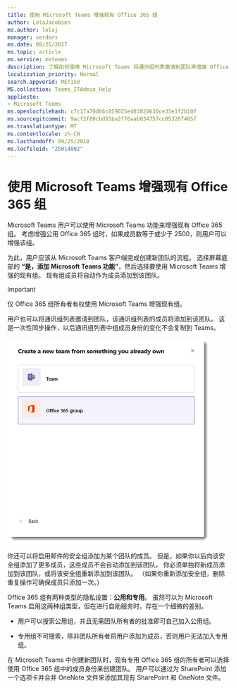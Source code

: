 ```yaml
---
title: 使用 Microsoft Teams 增强现有 Office 365 组
author: LolaJacobsen
ms.author: lolaj
manager: serdars
ms.date: 09/25/2017
ms.topic: article
ms.service: msteams
description: 了解如何使用 Microsoft Teams 将通讯组列表邀请到团队来增强 Office 365 组，以及如何添加启用邮件的安全组等。
localization_priority: Normal
search.appverid: MET150
MS.collection: Teams_ITAdmin_Help
appliesto:
- Microsoft Teams
ms.openlocfilehash: c7c17a70d66c859025ed83820630ce33e1f2b10f
ms.sourcegitcommit: 9acf2f80cbd55ba2ff6aab034757cc053287485f
ms.translationtype: MT
ms.contentlocale: zh-CN
ms.lasthandoff: 09/25/2018
ms.locfileid: "25014802"
---
```

<a name="enhance-existing-office-365-groups-with-microsoft-teams"></a>使用 Microsoft Teams 增强现有 Office 365 组
=======================================================

Microsoft Teams 用户可以使用 Microsoft Teams 功能来增强现有 Office 365 组。 考虑增强公用 Office 365 组时，如果成员数等于或少于 2500，则用户可以增强该组。

为此，用户应该从 Microsoft Teams 客户端完成创建新团队的流程。 选择屏幕底部的 **“是，添加 Microsoft Teams 功能”**，然后选择要使用 Microsoft Teams 增强的现有组。 现有组成员将自动作为成员添加到该团队。



> [!IMPORTANT]
> 仅 Office 365 组所有者有权使用 Microsoft Teams 增强现有组。 

用户也可以将通讯组列表邀请到团队，该通讯组列表的成员将添加到该团队。 这是一次性同步操作，以后通讯组列表中组成员身份的变化不会复制到 Teams。 

![一个序列中的这些屏幕截图显示了邀请一个通讯组列表及其成员加入团队。](media/Enhance_Existing_Office_365_groups_with_Microsoft_Teams_image2.png)

你还可以将启用邮件的安全组添加为某个团队的成员。 但是，如果你以后向该安全组添加了更多成员，这些成员不会自动添加到该团队。 你必须单独将新成员添加到该团队，或将该安全组重新添加到该团队。 （如果你重新添加安全组，删除重复操作可确保成员只添加一次。）

Office 365 组有两种类型的隐私设置：**公用和专用**。 虽然可以为 Microsoft Teams 启用这两种组类型，但在进行自助服务时，存在一个细微的差别。

-   用户可以搜索公用组，并且无需团队所有者的批准即可自己加入公用组。

-   专用组不可搜索，除非团队所有者将用户添加为成员，否则用户无法加入专用组。

在 Microsoft Teams 中创建新团队时，现有专用 Office 365 组的所有者可以选择使用 Office 365 组中的成员身份来创建团队。 用户可以通过为 SharePoint 添加一个选项卡并合并 OneNote 文件来添加其现有 SharePoint 和 OneNote 文件。
